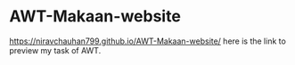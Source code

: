 # AWT-Makaan-website

 https://niravchauhan799.github.io/AWT-Makaan-website/  here is the link to preview my task of AWT.
